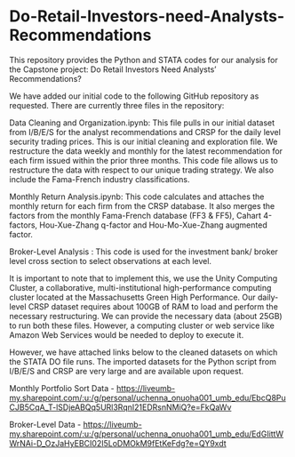 # Do-Retail-Investors-need-Analysts-Recommendations

This repository provides the Python and STATA codes for our analysis for the Capstone project: Do Retail Investors Need Analysts’ Recommendations?

We have added our initial code to the following GitHub repository as requested. There are currently three files in the repository:

Data Cleaning and Organization.ipynb: This file pulls in our initial dataset from I/B/E/S for the analyst recommendations and CRSP for the daily level security trading prices. This is our initial
cleaning and exploration file. We restructure the data weekly and monthly for the latest recommendation for each firm issued within the prior three months. This code file allows us to
restructure the data with respect to our unique trading strategy. We also include the Fama-French industry classifications.

Monthly Return Analysis.ipynb: This code calculates and attaches the monthly return for each firm from the CRSP database. It also merges the factors from the monthly Fama-French database
(FF3 & FF5), Cahart 4-factors, Hou-Xue-Zhang q-factor and Hou-Mo-Xue-Zhang augmented factor. 

Broker-Level Analysis : This code is used for the investment bank/ broker level cross section to select observations at each level.


It is important to note that to implement this, we use the Unity Computing Cluster, a collaborative, multi-institutional high-performance computing cluster located at the Massachusetts Green High
Performance. Our daily-level CRSP dataset requires about 100GB of RAM to load and perform the necessary restructuring. We can provide the necessary data (about 25GB) to run both these
files. However, a computing cluster or web service like Amazon Web Services would be needed to deploy to execute it.

However, we have attached links below to the cleaned datasets on which the STATA DO file runs. The imported datasets for the Python script from I/B/E/S and CRSP are very large and are available upon request.

Monthly Portfolio Sort Data - https://liveumb-my.sharepoint.com/:u:/g/personal/uchenna_onuoha001_umb_edu/EbcQ8PuCJB5CqA_T-lSDjeABQq5URl3RqnI21EDRsnNMiQ?e=FkQaWv

Broker-Level Data - https://liveumb-my.sharepoint.com/:u:/g/personal/uchenna_onuoha001_umb_edu/EdGIittWWrNAi-D_OzJaHyEBCI02I5LoDMOkM9fEtKeFdg?e=QY9xdt

